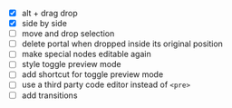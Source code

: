 - [x] alt + drag drop
- [x] side by side
- [ ] move and drop selection
- [ ] delete portal when dropped inside its original position
- [ ] make special nodes editable again
- [ ] style toggle preview mode
- [ ] add shortcut for toggle preview mode
- [ ] use a third party code editor instead of `<pre>`
- [ ] add transitions
